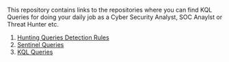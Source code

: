 This repository contains links to the repositories where you can find KQL Queries for doing your daily job as a Cyber Security Analyst, SOC Anaylst or Threat Hunter etc. 

1. [Hunting Queries Detection Rules](https://github.com/Bert-JanP/Hunting-Queries-Detection-Rules/tree/main)
2. [Sentinel Queries](https://github.com/reprise99/Sentinel-Queries/tree/main)
3. [KQL Queries](https://github.com/wortell/KQL)
